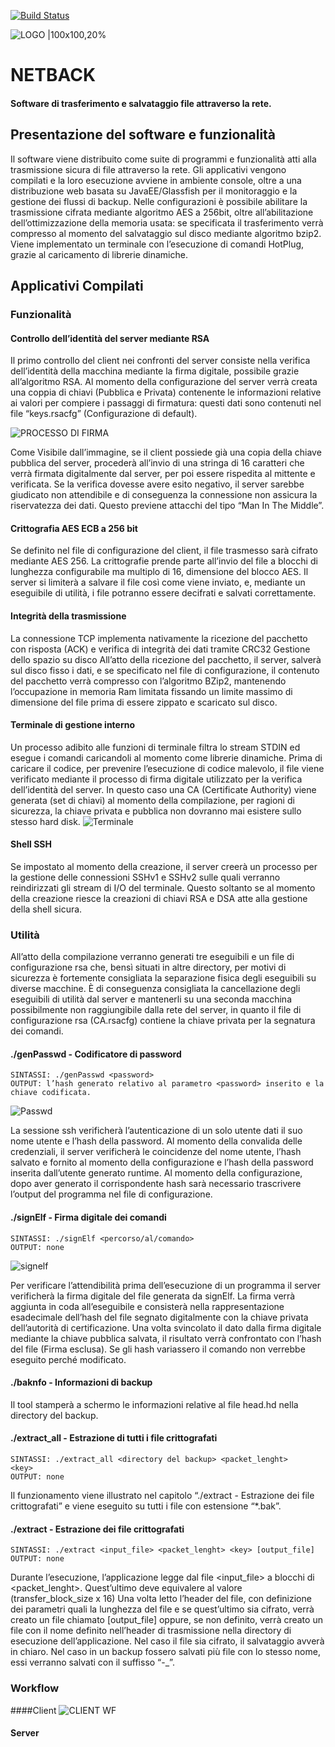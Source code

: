 [![Build Status](https://travis-ci.org/tetofonta/NetBackup.svg?branch=master)](https://travis-ci.org/tetofonta/NetBackup)

![LOGO |100x100,20%](/images/backup.png)
# NETBACK
#### Software di trasferimento e salvataggio file attraverso la rete.

## Presentazione del software e funzionalità

Il software viene distribuito come suite di programmi e funzionalità atti alla trasmissione sicura di file attraverso la rete.
Gli applicativi vengono compilati e la loro esecuzione avviene in ambiente console, oltre a una distribuzione web basata su JavaEE/Glassfish per il monitoraggio e la gestione dei flussi di backup.
Nelle configurazioni è possibile abilitare la trasmissione cifrata mediante algoritmo AES a 256bit, oltre all’abilitazione dell’ottimizzazione della memoria usata: se specificata il trasferimento verrà compresso al momento del salvataggio sul disco mediante algoritmo bzip2.
Viene implementato un terminale con l’esecuzione di comandi HotPlug, grazie al caricamento di librerie dinamiche.

## Applicativi Compilati
### Funzionalità
#### Controllo dell’identità del server mediante RSA
Il primo controllo del client nei confronti del server consiste nella verifica dell’identità della macchina mediante la firma digitale, possibile grazie all’algoritmo RSA.
Al momento della configurazione del server verrà creata una coppia di chiavi (Pubblica e Privata) contenente le informazioni relative ai valori per compiere i passaggi di firmatura: questi dati sono contenuti nel file “keys.rsacfg” (Configurazione di default).

![PROCESSO DI FIRMA](/images/signing.png)

Come Visibile dall’immagine, se il client possiede già una copia della chiave pubblica del server, procederà all’invio di una stringa di 16 caratteri che verrà firmata digitalmente dal server, per poi essere rispedita al mittente e verificata.
Se la verifica dovesse avere esito negativo, il server sarebbe giudicato non attendibile e di conseguenza la connessione non assicura la riservatezza dei dati.
Questo previene attacchi del tipo “Man In The Middle”.

#### Crittografia AES ECB a 256 bit
Se definito nel file di configurazione del client, il file trasmesso sarà cifrato mediante AES 256.
La crittografie prende parte all’invio del file a blocchi di lunghezza configurabile ma multiplo di 16, dimensione del blocco AES.
Il server si limiterà a salvare il file così come viene inviato, e, mediante un eseguibile di utilità, i file potranno essere decifrati e salvati correttamente.

#### Integrità della trasmissione
La connessione TCP implementa nativamente la ricezione del pacchetto con risposta (ACK) e verifica di integrità dei dati tramite CRC32
Gestione dello spazio su disco
All’atto della ricezione del pacchetto, il server, salverà sul disco fisso i dati, e se specificato nel file di configurazione, il contenuto del pacchetto verrà compresso con l’algoritmo BZip2, mantenendo l’occupazione in memoria Ram limitata fissando un limite massimo di dimensione del file prima di essere zippato e scaricato sul disco.

#### Terminale di gestione interno
Un processo adibito alle funzioni di terminale filtra lo stream STDIN ed esegue i comandi caricandoli al momento come librerie dinamiche.
Prima di caricare il codice, per prevenire l’esecuzione di codice malevolo, il file viene verificato mediante il processo di firma digitale utilizzato per la verifica dell’identità del server.
In questo caso una CA (Certificate Authority) viene generata (set di chiavi) al momento della compilazione, per ragioni di sicurezza, la chiave privata e pubblica non dovranno mai esistere sullo stesso hard disk.
![Terminale](/images/terminal.png)
#### Shell SSH
Se impostato al momento della creazione, il server creerà un processo per la gestione delle connessioni SSHv1 e SSHv2 sulle quali verranno reindirizzati gli stream di I/O del terminale.
Questo soltanto se al momento della creazione riesce la creazioni di chiavi RSA e DSA atte alla gestione della shell sicura.

### Utilità
All’atto della compilazione verranno generati tre eseguibili e un file di configurazione rsa che, bensì situati in altre directory, per motivi di sicurezza è fortemente consigliata la separazione fisica degli eseguibili su diverse macchine.
È di conseguenza consigliata la cancellazione degli eseguibili di utilità dal server e mantenerli su una seconda macchina possibilmente non raggiungibile dalla rete del server, in quanto il file di configurazione rsa (CA.rsacfg) contiene la chiave privata per la segnatura dei comandi.
#### ./genPasswd - Codificatore di password
```
SINTASSI: ./genPasswd <password>
OUTPUT: l’hash generato relativo al parametro <password> inserito e la chiave codificata.
```

![Passwd](/images/genpasswd.png)

La sessione ssh verificherà l’autenticazione di un solo utente dati il suo nome utente e l’hash della password.
Al momento della convalida delle credenziali, il server verificherà le coincidenze del nome utente, l’hash salvato e fornito al momento della configurazione e l’hash della password inserita dall’utente generato runtime.
Al momento della configurazione, dopo aver generato il corrispondente hash sarà necessario trascrivere l’output del programma nel file di configurazione.


#### ./signElf - Firma digitale dei comandi

```
SINTASSI: ./signElf <percorso/al/comando>
OUTPUT: none
```
![signelf](/images/signelf.png)

Per verificare l’attendibilità prima dell’esecuzione di un programma il server verificherà la firma digitale del file generata da signElf.
La firma verrà aggiunta in coda all’eseguibile e consisterà nella rappresentazione esadecimale dell’hash del file segnato digitalmente con la chiave privata dell’autorità di certificazione.
Una volta svincolato il dato dalla firma digitale mediante la chiave pubblica salvata, il risultato verrà confrontato con l’hash del file (Firma esclusa).
Se gli hash variassero il comando non verrebbe eseguito perché modificato.

#### ./baknfo - Informazioni di backup
Il tool stamperà a schermo le informazioni relative al file head.hd nella directory del backup.

#### ./extract_all - Estrazione di tutti i file crittografati
```
SINTASSI: ./extract_all <directory del backup> <packet_lenght>
<key>
OUTPUT: none
```
Il funzionamento viene illustrato nel capitolo “./extract - Estrazione dei file crittografati” e viene eseguito su tutti i file con estensione “*.bak”.

#### ./extract - Estrazione dei file crittografati
```
SINTASSI: ./extract <input_file> <packet_lenght> <key> [output_file]
OUTPUT: none
```
Durante l’esecuzione, l’applicazione legge dal file <input_file> a blocchi di <packet_lenght>.
Quest’ultimo deve equivalere al valore (transfer_block_size x 16)
Una volta letto l’header del file, con definizione dei parametri quali la lunghezza del file e se quest’ultimo sia cifrato, verrà creato un file chiamato [output_file] oppure, se non definito, verrà creato un file con il nome definito nell’header di trasmissione nella directory di esecuzione dell’applicazione.
Nel caso il file sia cifrato, il salvataggio avverà in chiaro.
Nel caso in un backup fossero salvati più file con lo stesso nome, essi verranno salvati con il suffisso “-_<variante>”.

### Workflow

####Client
![CLIENT WF](/images/client.png)

#### Server